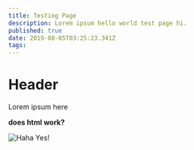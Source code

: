 ```yaml
---
title: Testing Page
description: Lorem ipsum hello world test page hi.
published: true
date: 2019-08-05T03:25:23.341Z
tags: 
---
```


# Header

Lorem ipsum here

<b>does html work?</b>

<img src="https://cdn140.picsart.com/253668100008212.png" alt="Haha Yes!" />